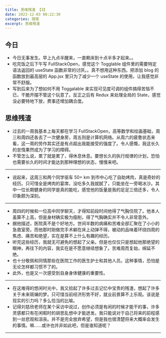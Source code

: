 ```yaml
---
title: 思维残渣 【3】
date: 2023-12-03 00:22:30
categories: 随笔
excerpt: 思维残渣
---
```


## 今日

-   今日无事发生。早上九点半醒来，一直赖床到十点半多才起来。。
-   吃完饭之后下午写 FullStackOpen，感觉这个 Togglable 组件里的需要特定语法返回的 useState 函数非常的讨厌。。真不想用这种东西。把添加 blog 的函数放到最高层的 App.jsx 里只为了减少一个 useState 的使用，让我感觉非常不舒服。
-   写到后来为了想如何不用 Toggalable 来实现可见度可调的组件搞得苦恼不已，干脆开摆不管这个玩意了。反正之后有 Redux 来处理全局的 State，感觉没必要特地下放，费事还增加耦合度。

## 思维残渣

-   过去的一周我基本上每天都在学习 FullStackOpen，高等数学和绘画基础，周三和周四还各去了一次健身房，周五则是计算机网络。从周六的疲惫状态来看，这一周的劳作其实还是有点超出我能接受的强度了。令人感慨，我这长久的怠惰果然成为了学习的障碍。
-   不管怎么说，累了就是累了，得休息休息。要想长久的执行规律的计划，恐怕也需要长久的时间才能达到那种理想的状态，慢慢来吧。

---

-   说起来，这周三和两个同学驱车 50+ km 到市中心吃了自助烤肉，真是奇妙的经历。只可惜全是烤肉的宴席，没吃多久我就腻了，只能坐在一旁喝冰沙。其中一位长期健身的同学是真的能吃，感觉他的饭量是我的足足三倍还多，令人印象颇为深刻。

---

-   周四的时候和一位高中同学聊天，才得知前段时间他得了气胸住院了。他本人虽算不上高，但是身材确实极为瘦削，得了气胸确实并不令人非常意外。
-   据他描述，医院真不是个好地方。世间半数的病痛和苦难全部汇聚在了小小的急救室旁。而他那时刚做完手术躺在床上动弹不得，被动的品味着环绕四周的焦虑、痛苦和绝望，实在是算不上什么有趣的经历。
-   听完这些经历，我就无可避免的想起了父亲。但是也仅仅只是想起他那绝望的眼神，再往下的内容，我实在是不愿意继续想象了。苦难周而复始，绵延不绝。
-   也十分敬佩和同情那些在医院工作的医生护士和其他人员。这种事情，恐怕是无论怎样都习惯不了的。
-   此外，也是又一次感受到自身身体健康的重要性。

---

-   在这难得的悠闲时光中，我又拾起了许多过去记忆中宝贵的残渣，想起了许多关于未来斑斓的梦。只可惜当前经济形势不好，就业前景算不上乐观。该说是现实的引力吗？多么恰当的比喻。
-   记得刘慈欣老师在某个采访中说过，创作必须是有闲的时候才能干的事，许多灵感都只有在闲暇时的胡思乱想中才能迸发。我只能说对于自己将来的前程感到一丝悲观和沮丧。并不是完全放弃希望，但是我也很清楚将来大概率会发生的事情。嘛……或许也并非如此吧，但是谁知道呢？

---
